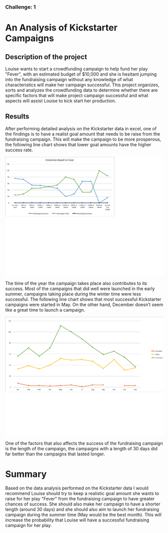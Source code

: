 ### Challenge: 1

# An Analysis of Kickstarter Campaigns

## Description of the project

Louise wants to start a crowdfunding campaign to help fund her play "Fever", with an estimated budget of $10,000 and she is hesitant jumping into the fundraising campaign without any knowledge of what characteristics will make her campaign successful. This project organizes, sorts and analyzes the crowdfunding data to determine whether there are specific factors that will make project campaign successful and what aspects will assist Louise to kick start her production.

## Results

After performing detailed analysis on the Kickstarter data in excel, one of the findings is to have a realist goal amount that needs to be raise from the fundraising campaign. This will make the campaign to be more prosperous, the following line chart shows that lower goal amounts have the higher success rate.


![Line Chart Based On Goal Amount](./images/goal_based.png)


The time of the year the campaign takes place also contributes to its success. Most of the campaigns that did well were launched in the early summer, campaigns taking place during the winter time were less successful. The following line chart shows that most successful Kickstarter campaigns were started in May. On the other hand, December doesn’t seem like a great time to launch a campaign.

![Line Chart - outcome based on the launch date](./images/lauch_date_based.png)

One of the factors that also affects the success of the fundraising campaign is the length of the campaign, the campaigns with a length of 30 days did far better than the campaigns that lasted longer.

# Summary 

Based on the data analysis performed on the Kickstarter data I would recommend Louise should try to keep a realistic goal amount she wants to raise for her play "Fever" from the fundraising campaign to have greater chances of success. She should also make her campaign to have a shorter length (around 30 days) and she should also aim to launch her fundraising campaign during the summer time (May would be the best month). This will increase the probability that Louise will have a successful fundraising campaign for her play.
